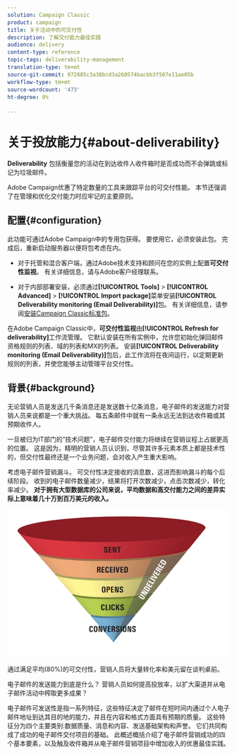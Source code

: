 ```yaml
---
solution: Campaign Classic
product: campaign
title: 关于活动中的可交付性
description: 了解交付能力最佳实践
audience: delivery
content-type: reference
topic-tags: deliverability-management
translation-type: tm+mt
source-git-commit: 972885c3a38bcd3a260574bacbb3f507e11ae05b
workflow-type: tm+mt
source-wordcount: '473'
ht-degree: 0%

---
```



# 关于投放能力{#about-deliverability}

**Deliverability** 包括衡量您的活动在到达收件人收件箱时是否成功而不会弹跳或标记为垃圾邮件。

Adobe Campaign优惠了特定数量的工具来跟踪平台的可交付性能。 本节还强调了在管理和优化交付能力时应牢记的主要原则。

## 配置{#configuration}

此功能可通过Adobe Campaign中的专用包获得。 要使用它，必须安装此包。 完成后，重新启动服务器以便将包考虑在内。
* 对于托管和混合客户端，通过Adobe技术支持和顾问在您的实例上配置&#x200B;**可交付性监视**。 有关详细信息，请与Adobe客户经理联系。

* 对于内部部署安装，必须通过&#x200B;**[!UICONTROL Tools]** > **[!UICONTROL Advanced]** > **[!UICONTROL Import package]**&#x200B;菜单安装&#x200B;**[!UICONTROL Deliverability monitoring (Email Deliverability)]**&#x200B;包。 有关详细信息，请参阅[安装Campaign Classic标准包](../../installation/using/installing-campaign-standard-packages.md)。

在Adobe Campaign Classic中，**可交付性监视**&#x200B;由&#x200B;**[!UICONTROL Refresh for deliverability]**&#x200B;工作流管理。 它默认安装在所有实例中，允许您初始化弹回邮件资格规则的列表、域的列表和MX的列表。 安装&#x200B;**[!UICONTROL Deliverability monitoring (Email Deliverability)]**&#x200B;包后，此工作流将在夜间运行，以定期更新规则的列表，并使您能够主动管理平台交付性。

## 背景{#background}

无论营销人员是发送几千条消息还是发送数十亿条消息，电子邮件的发送能力对营销人员来说都是一个重大挑战。 每五条邮件中就有一条永远无法到达收件箱或其预期收件人。

一旦被归为IT部门的“技术问题”，电子邮件交付能力将继续在营销议程上占据更高的位置。 这是因为，精明的营销人员认识到，尽管其许多元素本质上都是技术性的，但交付性最终还是一个业务问题，会对收入产生重大影响。

考虑电子邮件营销漏斗。 可交付性决定接收的消息数，这进而影响漏斗的每个后续阶段。 收到的电子邮件数量减少，结果将打开次数减少，点击次数减少，转化率减少。 **对于拥有大型数据库的公司来说，平均数据和高交付能力之间的差异实际上意味着几十万到百万美元的收入。**

![](assets/deliverability_overview_1.png)

通过满足平均(80%)的可交付性，营销人员将大量转化率和美元留在谈判桌前。

电子邮件的发送能力到底是什么？ 营销人员如何提高投放率，以扩大渠道并从电子邮件活动中榨取更多成果？

电子邮件可发送性是指一系列特征，这些特征决定了邮件在短时间内通过个人电子邮件地址到达其目的地的能力，并且在内容和格式方面具有预期的质量。 这些特征分为四个主要类别:数据质量、消息和内容、发送基础架构和声誉。 它们共同构成了成功的电子邮件交付项目的基础。 此概述概括介绍了电子邮件营销成功的四个基本要素，以及触及收件箱并从电子邮件营销项目中增加收入的优惠最佳实践。

<!--![](assets/deliverability_overview_2.png)-->
